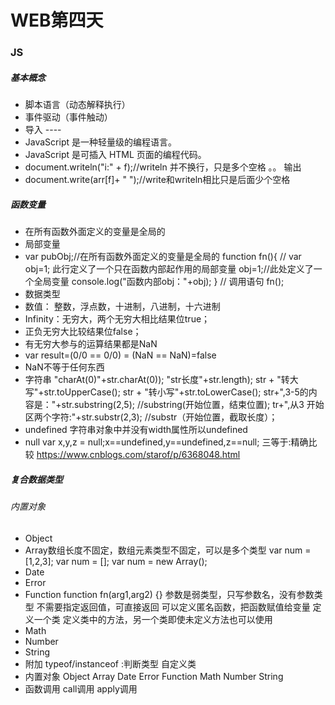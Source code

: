 # WEB第四天
### JS
##### 基本概念
- 脚本语言（动态解释执行）
- 事件驱动（事件触动）
- 导入
--<script type="text/javascript" src=""> </script>--
- JavaScript 是一种轻量级的编程语言。
- JavaScript 是可插入 HTML 页面的编程代码。
- document.writeln("i:" + f);//writeln 并不换行，只是多个空格 。。 输出
- document.write(arr[f]+ "
");//write和writeln相比只是后面少个空格
##### 函数变量
- 在所有函数外面定义的变量是全局的
- 局部变量
- var pubObj;//在所有函数外面定义的变量是全局的
      function fn(){
      //          var obj=1; 此行定义了一个只在函数内部起作用的局部变量
                  obj=1;//此处定义了一个全局变量
                  console.log("函数内部obj："+obj);
              }
      //        调用语句
              fn();
- 数据类型
- 数值：
整数，浮点数，十进制，八进制，十六进制
- Infinity：无穷大，两个无穷大相比结果位true；
- 正负无穷大比较结果位false；
- 有无穷大参与的运算结果都是NaN
- var result=(0/0 == 0/0) = (NaN == NaN)=false
- NaN不等于任何东西
- 字符串
      "charAt(0)"+str.charAt(0));
      "str长度"+str.length);
      str + "转大写"+str.toUpperCase();
      str + "转小写"+str.toLowerCase();
      str+",3-5的内容是："+str.substring(2,5);
      //substring(开始位置，结束位置);
      tr+",从3 开始区两个字符:"+str.substr(2,3);
      //substr（开始位置，截取长度）；
- undefined
      字符串对象中并没有width属性所以undefined
- null
      var x,y,z = null;x==undefined,y==undefined,z==null;
      三等于:精确比较 https://www.cnblogs.com/starof/p/6368048.html
##### 复合数据类型
###### 内置对象
- Object
- Array数组长度不固定，数组元素类型不固定，可以是多个类型
      var num = [1,2,3];
      var num = [];
      var num = new Array();
- Date
- Error
- Function
  function fn(arg1,arg2) {}
      参数是弱类型，只写参数名，没有参数类型
      不需要指定返回值，可直接返回
      可以定义匿名函数，把函数赋值给变量
      定义一个类
      定义类中的方法，另一个类即使未定义方法也可以使用
- Math
- Number
- String
- 附加
      typeof/instanceof :判断类型
      自定义类
- 内置对象
Object  Array Date Error Function Math Number String
- 函数调用
call调用 apply调用
